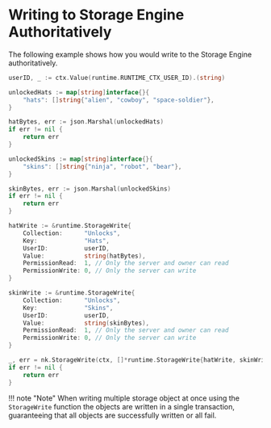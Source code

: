 # Writing to Storage Engine Authoritatively
The following example shows how you would write to the Storage Engine authoritatively.

```go
userID, _ := ctx.Value(runtime.RUNTIME_CTX_USER_ID).(string)

unlockedHats := map[string]interface{}{
    "hats": []string{"alien", "cowboy", "space-soldier"},
}

hatBytes, err := json.Marshal(unlockedHats)
if err != nil {
    return err
}

unlockedSkins := map[string]interface{}{
    "skins": []string{"ninja", "robot", "bear"},
}

skinBytes, err := json.Marshal(unlockedSkins)
if err != nil {
    return err
}

hatWrite := &runtime.StorageWrite{
    Collection:      "Unlocks",
    Key:             "Hats",
    UserID:          userID,
    Value:           string(hatBytes),
    PermissionRead:  1, // Only the server and owner can read
    PermissionWrite: 0, // Only the server can write
}

skinWrite := &runtime.StorageWrite{
    Collection:      "Unlocks",
    Key:             "Skins",
    UserID:          userID,
    Value:           string(skinBytes),
    PermissionRead:  1, // Only the server and owner can read
    PermissionWrite: 0, // Only the server can write
}

_, err = nk.StorageWrite(ctx, []*runtime.StorageWrite{hatWrite, skinWrite})
if err != nil {
    return err
}
```

!!! note "Note"
When writing multiple storage object at once using the `StorageWrite` function the objects are written in a single transaction, guaranteeing that all objects are successfully written or all fail.
